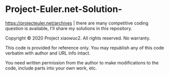 # Project-Euler.net-Solution-

https://projecteuler.net/archives | there are many competitive coding question is available, I'll share my solutions in this repository. 


Copyright © 2020 Project xiaowuc2. All rights reserved. No warranty.

This code is provided for reference only. You may republish any of this code verbatim with author and URL info intact.

You need written permission from the author to make modifications to the code, include parts into your own work, etc.

